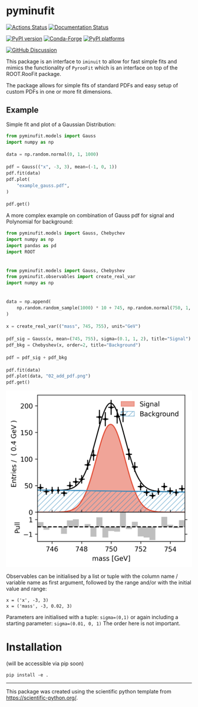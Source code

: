 # pyminufit

[![Actions Status][actions-badge]][actions-link]
[![Documentation Status][rtd-badge]][rtd-link]

[![PyPI version][pypi-version]][pypi-link]
[![Conda-Forge][conda-badge]][conda-link]
[![PyPI platforms][pypi-platforms]][pypi-link]

[![GitHub Discussion][github-discussions-badge]][github-discussions-link]

<!-- SPHINX-START -->

<!-- prettier-ignore-start -->
[actions-badge]:            https://github.com/SimonUU/pyminufit/workflows/CI/badge.svg
[actions-link]:             https://github.com/SimonUU/pyminufit/actions
[conda-badge]:              https://img.shields.io/conda/vn/conda-forge/pyminufit
[conda-link]:               https://github.com/conda-forge/pyminufit-feedstock
[github-discussions-badge]: https://img.shields.io/static/v1?label=Discussions&message=Ask&color=blue&logo=github
[github-discussions-link]:  https://github.com/SimonUU/pyminufit/discussions
[pypi-link]:                https://pypi.org/project/pyminufit/
[pypi-platforms]:           https://img.shields.io/pypi/pyversions/pyminufit
[pypi-version]:             https://img.shields.io/pypi/v/pyminufit
[rtd-badge]:                https://readthedocs.org/projects/pyminufit/badge/?version=latest
[rtd-link]:                 https://pyminufit.readthedocs.io/en/latest/?badge=latest

<!-- prettier-ignore-end -->

This package is an interface to `iminuit` to allow for fast simple fits and
mimics the functionality of `PyrooFit` which is an interface on top of the
ROOT.RooFit package.

The package allows for simple fits of standard PDFs and easy setup of custom
PDFs in one or more fit dimensions.

## Example

Simple fit and plot of a Gaussian Distribution:

```python
from pyminufit.models import Gauss
import numpy as np

data = np.random.normal(0, 1, 1000)

pdf = Gauss(("x", -3, 3), mean=(-1, 0, 1))
pdf.fit(data)
pdf.plot(
    "example_gauss.pdf",
)

pdf.get()
```

A more complex example on combination of Gauss pdf for signal and Polynomial for
background:

```python
from pyminufit.models import Gauss, Chebychev
import numpy as np
import pandas as pd
import ROOT


from pyminufit.models import Gauss, Chebyshev
from pyminufit.observables import create_real_var
import numpy as np


data = np.append(
    np.random.random_sample(1000) * 10 + 745, np.random.normal(750, 1, 1000)
)

x = create_real_var(("mass", 745, 755), unit="GeV")

pdf_sig = Gauss(x, mean=(745, 755), sigma=(0.1, 1, 2), title="Signal")
pdf_bkg = Chebyshev(x, order=2, title="Background")

pdf = pdf_sig + pdf_bkg

pdf.fit(data)
pdf.plot(data, "02_add_pdf.png")
pdf.get()
```

![Fitting multiple pdf to data](./examples/02_add_pdf.png)

Observables can be initialised by a list or tuple with the column name /
variable name as first argument, followed by the range and/or with the initial
value and range:

```
x = ('x', -3, 3)
x = ('mass', -3, 0.02, 3)
```

Parameters are initialised with a tuple: `sigma=(0,1)` or again including a
starting parameter: `sigma=(0.01, 0, 1)` The order here is not important.

# Installation

(will be accessible via pip soon)

```
pip install -e .
```

---

This package was created using the scientific python template from
https://scientific-python.org/.
